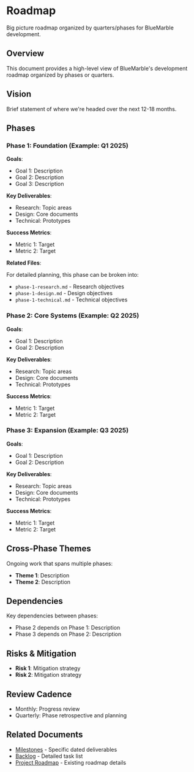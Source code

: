 # Roadmap

Big picture roadmap organized by quarters/phases for BlueMarble development.

## Overview

This document provides a high-level view of BlueMarble's development roadmap organized by phases or quarters.

## Vision

Brief statement of where we're headed over the next 12-18 months.

## Phases

### Phase 1: Foundation (Example: Q1 2025)

**Goals**:

- Goal 1: Description
- Goal 2: Description
- Goal 3: Description

**Key Deliverables**:

- Research: Topic areas
- Design: Core documents
- Technical: Prototypes

**Success Metrics**:

- Metric 1: Target
- Metric 2: Target

**Related Files**:

For detailed planning, this phase can be broken into:

- `phase-1-research.md` - Research objectives
- `phase-1-design.md` - Design objectives
- `phase-1-technical.md` - Technical objectives

### Phase 2: Core Systems (Example: Q2 2025)

**Goals**:

- Goal 1: Description
- Goal 2: Description

**Key Deliverables**:

- Research: Topic areas
- Design: Core documents
- Technical: Prototypes

**Success Metrics**:

- Metric 1: Target
- Metric 2: Target

### Phase 3: Expansion (Example: Q3 2025)

**Goals**:

- Goal 1: Description
- Goal 2: Description

**Key Deliverables**:

- Research: Topic areas
- Design: Core documents
- Technical: Prototypes

**Success Metrics**:

- Metric 1: Target
- Metric 2: Target

## Cross-Phase Themes

Ongoing work that spans multiple phases:

- **Theme 1**: Description
- **Theme 2**: Description

## Dependencies

Key dependencies between phases:

- Phase 2 depends on Phase 1: Description
- Phase 3 depends on Phase 2: Description

## Risks & Mitigation

- **Risk 1**: Mitigation strategy
- **Risk 2**: Mitigation strategy

## Review Cadence

- Monthly: Progress review
- Quarterly: Phase retrospective and planning

## Related Documents

- [Milestones](milestones.md) - Specific dated deliverables
- [Backlog](backlog.md) - Detailed task list
- [Project Roadmap](../roadmap-guides/project-roadmap.md) - Existing roadmap details
